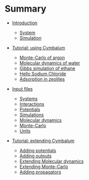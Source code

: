 # Summary

- [Introduction](engine/intro.md)
    - [System](engine/system.md)
    - [Simulation](engine/simulation.md)

- [Tutorial: using Cymbalum]()
    - [Monte-Carlo of argon]()
    - [Molecular dynamics of water]()
    - [Gibbs simulation of ethane]()
    - [Hello Sodium Chloride]()
    - [Adsorption in zeolites]()


- [Input files](input/intro.md)
    - [Systems](input/systems.md)
    - [Interactions](input/interactions.md)
    - [Potentials](input/potentials.md)
    - [Simulations](input/simulations.md)
    - [Molecular dynamics](input/md.md)
    - [Monte-Carlo](input/mc.md)
    - [Units](input/units.md)

- [Tutorial: extending Cymbalum]()
    - [Adding potentials]()
    - [Adding outputs]()
    - [Extending Molecular dynamics]()
    - [Extending Monte-Carlo]()
    - [Adding propagators]()

